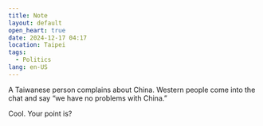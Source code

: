 ```yaml
---
title: Note
layout: default
open_heart: true
date: 2024-12-17 04:17
location: Taipei
tags: 
  - Politics
lang: en-US
---
```


A Taiwanese person complains about China.
Western people come into the chat and say “we have no problems with China.”

Cool. Your point is?
